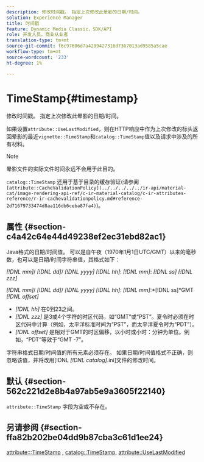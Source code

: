 ```yaml
---
description: 修改时间戳。 指定上次修改此晕影的日期/时间。
solution: Experience Manager
title: 时间戳
feature: Dynamic Media Classic，SDK/API
role: 开发人员，商业从业者
translation-type: tm+mt
source-git-commit: f6c97606d7a4209427316d7367013ad9585a5cae
workflow-type: tm+mt
source-wordcount: '233'
ht-degree: 1%

---
```



# TimeStamp{#timestamp}

修改时间戳。 指定上次修改此晕影的日期/时间。

如果设置`attribute::UseLastModified`，则在HTTP响应中作为上次修改的标头返回晕影的最近`vignette::TimeStamp`和`catalog::TimeStamp`值以及请求中涉及的所有材料。

>[!NOTE]
>
>晕影文件的实际文件时间永远不会用于此目的。

`catalog::TimeStamp` 还用于基于目录的缓存验证(请参阅 ` [attribute::CacheValidationPolicy](../../../../../ir-api/material-cat/image-rendering-api-ref/c-ir-material-catalog/c-ir-attributes-reference/r-ir-cachevalidationpolicy.md#reference-2d71679733474d8aa116db6ceba87fa4)`)。

## 属性 {#section-c4a42c64e44d49238ef2ec31ebd82ac1}

Java格式的日期/时间值。 可以是自午夜（1970年1月1日UTC/GMT）以来的毫秒数，也可以是日期/时间字符串值，其格式如下：

*[!DNL mm]*/  *[!DNL dd]*/  *[!DNL yyyy]* *[!DNL hh]*: *[!DNL mm]*:  *[!DNL ss]* *[!DNL zzz]*

*[!DNL mm]*/  *[!DNL dd]*/  *[!DNL yyyy]* *[!DNL hh]*: *[!DNL mm]*:*[!DNL ss]*GMT  *[!DNL offset]*

* *[!DNL hh]* 在0到23之间。
* *[!DNL zzz]* 是3或4个字符的时区代码，如“GMT”或“PST”。夏令时必须在时区代码中计算（例如，太平洋标准时间为“PST”，而太平洋夏令时为“PDT”）。
* *[!DNL offset]* 是相对于GMT的时区偏移，以小时或小时：分钟为单位。例如，“PDT”等效于“GMT -7”。

字符串格式日期/时间值的所有元素必须存在。 如果日期/时间值格式不正确，则忽略该值，并将改用[!DNL *[!DNL catalog]*.ini]文件的修改时间。

## 默认 {#section-562c221d2e8b4a97ab5e9a3605f22140}

`attribute::TimeStamp` 字段为空或不存在。

## 另请参阅 {#section-ffa82b202be04dd9b87cba3c61d1ee24}

[attribute:::TimeStamp](../../../../../ir-api/material-cat/image-rendering-api-ref/c-ir-material-catalog/c-ir-attributes-reference/r-ir-timestamp.md#reference-8373ad4ee03d4e4b9a8fc96cf42b3181) ,  [catalog::TimeStamp](../../../../../ir-api/material-cat/image-rendering-api-ref/c-ir-material-catalog/c-ir-material-data-reference/r-ir-timestamp-dataref.md#reference-6daf7973dc4f4b4e9e8165756db7c319),  [attribute::UseLastModified](../../../../../ir-api/material-cat/image-rendering-api-ref/c-ir-material-catalog/c-ir-attributes-reference/r-ir-uselastmodified.md#reference-d2ab628c9e004fedbd38324866dbca1d)
